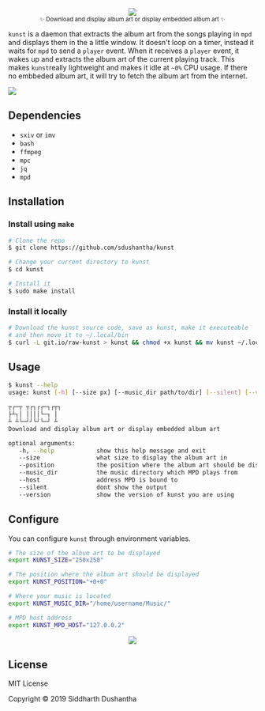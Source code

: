 <p align="center"><img src="extra/kunst_logo.png"><br><sub>✨ Download and display album art or display embedded album art  ✨</sub></p>

```kunst``` is a daemon that extracts the album art from the songs playing in ```mpd``` and displays them in the a little window. It doesn't loop on a timer, instead it waits for ```mpd``` to send a ```player``` event. When it receives a ```player``` event, it wakes up and extracts the album art of the current playing track. This makes ```kunst```really lightweight and makes it idle at ```~0%``` CPU usage. If there no embbeded album art, it will try to fetch the album art from the internet.


<p align="left">
<img src="extra/demo.gif">
</a>
</p>

## Dependencies
- ```sxiv``` or ```imv```
- ```bash```
- ```ffmpeg```
- ```mpc```
- ```jq```
- ```mpd```


## Installation
### Install using ```make```
```bash
# Clone the repo
$ git clone https://github.com/sdushantha/kunst

# Change your current directory to kunst
$ cd kunst

# Install it
$ sudo make install
```
### Install it locally

```bash
# Download the kunst source code, save as kunst, make it executeable
# and then move it to ~/.local/bin
$ curl -L git.io/raw-kunst > kunst && chmod +x kunst && mv kunst ~/.local/bin
```

## Usage

```bash
$ kunst --help
usage: kunst [-h] [--size px] [--music_dir path/to/dir] [--silent] [--version]

┬┌─┬ ┬┌┐┌┌─┐┌┬┐
├┴┐│ ││││└─┐ │
┴ ┴└─┘┘└┘└─┘ ┴
Download and display album art or display embedded album art

optional arguments:
   -h, --help            show this help message and exit
   --size                what size to display the album art in
   --position            the position where the album art should be displayed
   --music_dir           the music directory which MPD plays from
   --host                address MPD is bound to
   --silent              dont show the output
   --version             show the version of kunst you are using
```


## Configure
You can configure `kunst` through environment variables.

```bash
# The size of the album art to be displayed
export KUNST_SIZE="250x250"

# The position where the album art should be displayed
export KUNST_POSITION="+0+0"

# Where your music is located
export KUNST_MUSIC_DIR="/home/username/Music/"

# MPD host address
export KUNST_MPD_HOST="127.0.0.2"
```

<p align="center">
<a href="https://www.reddit.com/user/SpicyBroseph">
<img src="https://user-images.githubusercontent.com/27065646/53107999-89ec9480-3536-11e9-98a2-9ff416bf4589.png">
</a>
</p>


## License
MIT License

Copyright © 2019 Siddharth Dushantha
